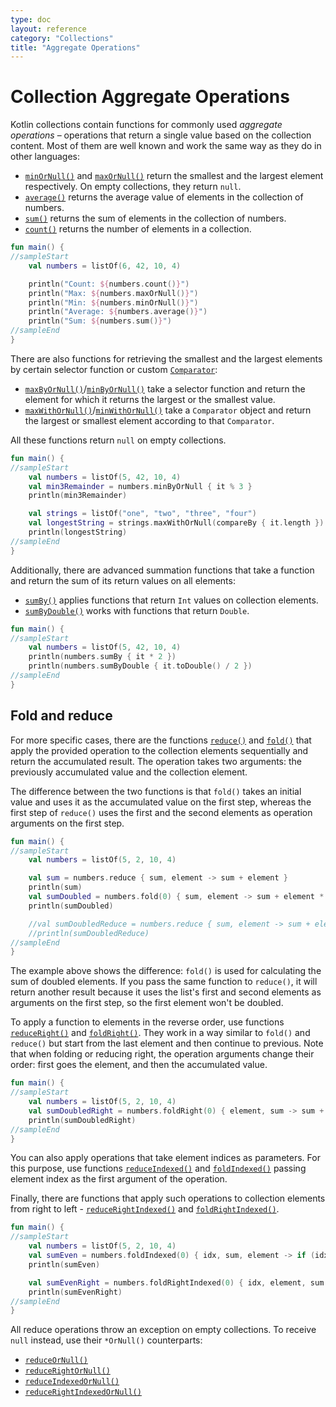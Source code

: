 ```yaml
---
type: doc
layout: reference
category: "Collections"
title: "Aggregate Operations"
---
```


# Collection Aggregate Operations

Kotlin collections contain functions for commonly used _aggregate operations_ – operations that return a single value based on the collection content.
Most of them are well known and work the same way as they do in other languages:

* [`minOrNull()`](/api/latest/jvm/stdlib/kotlin.collections/min-or-null.html) and [`maxOrNull()`](/api/latest/jvm/stdlib/kotlin.collections/max-or-null.html) return the smallest and the largest element respectively. On empty collections, they return `null`.
* [`average()`](/api/latest/jvm/stdlib/kotlin.collections/average.html) returns the average value of elements in the collection of numbers.
* [`sum()`](/api/latest/jvm/stdlib/kotlin.collections/sum.html) returns the sum of elements in the collection of numbers.
* [`count()`](/api/latest/jvm/stdlib/kotlin.collections/count.html) returns the number of elements in a collection.

<div class="sample" markdown="1" theme="idea" data-min-compiler-version="1.3">

```kotlin
fun main() {
//sampleStart
    val numbers = listOf(6, 42, 10, 4)

    println("Count: ${numbers.count()}")
    println("Max: ${numbers.maxOrNull()}")
    println("Min: ${numbers.minOrNull()}")
    println("Average: ${numbers.average()}")
    println("Sum: ${numbers.sum()}")
//sampleEnd
}
```
</div>

There are also functions for retrieving the smallest and the largest elements by certain selector function or custom [`Comparator`](/api/latest/jvm/stdlib/kotlin/-comparator/index.html):

* [`maxByOrNull()`](/api/latest/jvm/stdlib/kotlin.collections/max-by-or-null.html)/[`minByOrNull()`](/api/latest/jvm/stdlib/kotlin.collections/min-by-or-null.html) take a selector function and return the element for which it returns the largest or the smallest value.
* [`maxWithOrNull()`](/api/latest/jvm/stdlib/kotlin.collections/max-with-or-null.html)/[`minWithOrNull()`](/api/latest/jvm/stdlib/kotlin.collections/min-with-or-null.html) take a `Comparator` object and return the largest or smallest element according to that `Comparator`. 

All these functions return `null` on empty collections.

<div class="sample" markdown="1" theme="idea" data-min-compiler-version="1.3">

```kotlin
fun main() {
//sampleStart
    val numbers = listOf(5, 42, 10, 4)
    val min3Remainder = numbers.minByOrNull { it % 3 }
    println(min3Remainder)

    val strings = listOf("one", "two", "three", "four")
    val longestString = strings.maxWithOrNull(compareBy { it.length })
    println(longestString)
//sampleEnd
}
```
</div>

Additionally, there are advanced summation functions that take a function and return the sum of its return values on all elements: 

* [`sumBy()`](/api/latest/jvm/stdlib/kotlin.collections/sum-by.html) applies functions that return `Int` values on collection elements.
* [`sumByDouble()`](/api/latest/jvm/stdlib/kotlin.collections/sum-by-double.html) works with functions that return `Double`.

<div class="sample" markdown="1" theme="idea" data-min-compiler-version="1.3">

```kotlin
fun main() {
//sampleStart    
    val numbers = listOf(5, 42, 10, 4)
    println(numbers.sumBy { it * 2 })
    println(numbers.sumByDouble { it.toDouble() / 2 })
//sampleEnd
}
```
</div>

## Fold and reduce

For more specific cases, there are the functions [`reduce()`](/api/latest/jvm/stdlib/kotlin.collections/reduce.html) and [`fold()`](/api/latest/jvm/stdlib/kotlin.collections/fold.html) that apply the provided operation to the collection elements sequentially and return the accumulated result.
The operation takes two arguments:  the previously accumulated value and the collection element.

The difference between the two functions is that `fold()` takes an initial value and uses it as the accumulated value on the first step, whereas the first step of `reduce()` uses the first and the second elements as operation arguments on the first step.

<div class="sample" markdown="1" theme="idea" data-min-compiler-version="1.3">

```kotlin
fun main() {
//sampleStart
    val numbers = listOf(5, 2, 10, 4)

    val sum = numbers.reduce { sum, element -> sum + element }
    println(sum)
    val sumDoubled = numbers.fold(0) { sum, element -> sum + element * 2 }
    println(sumDoubled)

    //val sumDoubledReduce = numbers.reduce { sum, element -> sum + element * 2 } //incorrect: the first element isn't doubled in the result
    //println(sumDoubledReduce)
//sampleEnd
}
```
</div>

The example above shows the difference: `fold()` is used for calculating the sum of doubled elements.
If you pass the same function to `reduce()`, it will return another result because it uses the list's first and second elements as arguments on the first step, so the first element won't be doubled.

To apply a function to elements in the reverse order, use functions [`reduceRight()`](/api/latest/jvm/stdlib/kotlin.collections/reduce-right.html) and [`foldRight()`](/api/latest/jvm/stdlib/kotlin.collections/fold-right.html).
They work in a way similar to `fold()` and `reduce()` but start from the last element and then continue to previous.
Note that when folding or reducing right, the operation arguments change their order: first goes the element, and then the accumulated value.

<div class="sample" markdown="1" theme="idea" data-min-compiler-version="1.3">

```kotlin
fun main() {
//sampleStart
    val numbers = listOf(5, 2, 10, 4)
    val sumDoubledRight = numbers.foldRight(0) { element, sum -> sum + element * 2 }
    println(sumDoubledRight)
//sampleEnd
}
```
</div>

You can also apply operations that take element indices as parameters.
For this purpose, use functions [`reduceIndexed()`](/api/latest/jvm/stdlib/kotlin.collections/reduce-indexed.html) and [`foldIndexed()`](/api/latest/jvm/stdlib/kotlin.collections/fold-indexed.html) passing element index as the first argument of the operation. 

Finally, there are functions that apply such operations to collection elements from right to left - [`reduceRightIndexed()`](/api/latest/jvm/stdlib/kotlin.collections/reduce-right-indexed.html) and [`foldRightIndexed()`](/api/latest/jvm/stdlib/kotlin.collections/fold-right-indexed.html). 

<div class="sample" markdown="1" theme="idea" data-min-compiler-version="1.3">

```kotlin
fun main() {
//sampleStart
    val numbers = listOf(5, 2, 10, 4)
    val sumEven = numbers.foldIndexed(0) { idx, sum, element -> if (idx % 2 == 0) sum + element else sum }
    println(sumEven)

    val sumEvenRight = numbers.foldRightIndexed(0) { idx, element, sum -> if (idx % 2 == 0) sum + element else sum }
    println(sumEvenRight)
//sampleEnd
}
```
</div>

All reduce operations throw an exception on empty collections. To receive `null` instead, use their `*OrNull()` counterparts:
* [`reduceOrNull()`](/api/latest/jvm/stdlib/kotlin.collections/reduce-or-null.html)
* [`reduceRightOrNull()`](/api/latest/jvm/stdlib/kotlin.collections/reduce-right-or-null.html)
* [`reduceIndexedOrNull()`](/api/latest/jvm/stdlib/kotlin.collections/reduce-indexed-or-null.html)
* [`reduceRightIndexedOrNull()`](/api/latest/jvm/stdlib/kotlin.collections/reduce-right-indexed-or-null.html)